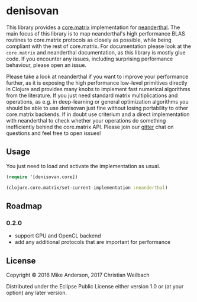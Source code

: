 # denisovan

This library provides a [core.matrix](https://github.com/mikera/core.matrix)
implementation for [neanderthal](http://neanderthal.uncomplicate.org/). The main
focus of this library is to map neanderthal's high performance BLAS routines to
core.matrix protocols as closely as possible, while being compliant with the
rest of core.matrix. For documentation please look at the `core.matrix` and
neanderthal documentation, as this library is mostly glue code. If you encounter
any issues, including surprising performance behaviour, please open an issue.

Please take a look at neanderthal if you want to improve your performance
further, as it is exposing the high performance low-level primitives directly in
Clojure and provides many knobs to implement fast numerical algorithms from the
literature. If you just need standard matrix multiplications and operations, as
e.g. in deep-learning or general optimization algorithms you should be able to
use denisovan just fine without losing portability to other core.matrix
backends. If in doubt use criterium and a direct implementation with neanderthal
to check whether your operations do something inefficiently behind the
core.matrix API. Please join
our [gitter](https://gitter.im/metasoarous/clojure-datascience) chat on
questions and feel free to open issues!

## Usage

You just need to load and activate the implementation as usual.

~~~clojure
(require '[denisovan.core])

(clojure.core.matrix/set-current-implementation :neanderthal)
~~~

## Roadmap

### 0.2.0
- support GPU and OpenCL backend
- add any additional protocols that are important for performance

## License

Copyright © 2016 Mike Anderson, 2017 Christian Weilbach

Distributed under the Eclipse Public License either version 1.0 or (at
your option) any later version.
